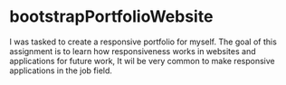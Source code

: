 # bootstrapPortfolioWebsite
I was tasked to create a responsive portfolio for myself. The goal of this assignment is to learn how responsiveness works in websites and applications for future work, It wil be very common to make responsive applications in the job field.
